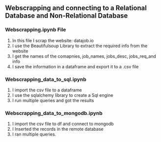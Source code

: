 ## Webscrapping and connecting to a Relational Database and Non-Relational Database 

### Webscrapping.ipynb File
1. In this file I scrap the website: datajob.io
2. I use the Beautifulsoup Library to extract the required info from the website
3. I get the names of the comapnies, job_names, jobs_desc, jobs_req_and info
4. I save the information in a dataframe and export it to a .csv file

### Webscrapping_data_to_sql.ipynb
1. I import the csv file to a dataframe
2. I use the sqlalchemy library to create a Sql engine
3. I run multiple queries and got the results 

### Webscrapping_data_to_mongodb.ipynb
1. I import the csv file to df and  connect to mongodb  
2. I Inserted the records in the remote database
3. I ran multiple queries. 





